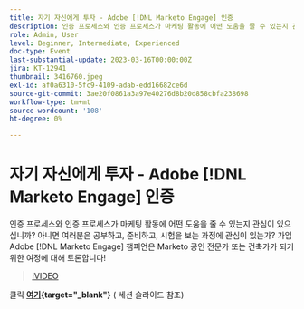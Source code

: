 ```yaml
---
title: 자기 자신에게 투자 - Adobe [!DNL Marketo Engage] 인증
description: 인증 프로세스와 인증 프로세스가 마케팅 활동에 어떤 도움을 줄 수 있는지 관심이 있으십니까? 아니면 여러분은 공부하고, 준비하고, 시험을 보는 과정에 관심이 있는가? 가입 Adobe [!DNL Marketo Engage] 챔피언은 Marketo 공인 전문가 또는 건축가가 되기 위한 여정에 대해 토론합니다!
role: Admin, User
level: Beginner, Intermediate, Experienced
doc-type: Event
last-substantial-update: 2023-03-16T00:00:00Z
jira: KT-12941
thumbnail: 3416760.jpeg
exl-id: af0a6310-5fc9-4109-adab-edd16682ce6d
source-git-commit: 3ae20f0861a3a97e40276d8b20d858cbfa238698
workflow-type: tm+mt
source-wordcount: '108'
ht-degree: 0%

---
```


# 자기 자신에게 투자 - Adobe [!DNL Marketo Engage] 인증

인증 프로세스와 인증 프로세스가 마케팅 활동에 어떤 도움을 줄 수 있는지 관심이 있으십니까? 아니면 여러분은 공부하고, 준비하고, 시험을 보는 과정에 관심이 있는가? 가입 Adobe [!DNL Marketo Engage] 챔피언은 Marketo 공인 전문가 또는 건축가가 되기 위한 여정에 대해 토론합니다!

>[!VIDEO](https://video.tv.adobe.com/v/3416760/?quality=12&learn=on)

클릭 **[여기](assets/certification.pdf){target="_blank"}** ( 세션 슬라이드 참조)
